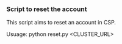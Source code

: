 ### Script to reset the account
This script aims to reset an account in CSP.

Usuage:
python reset.py <API TOKEN> <CLUSTER_URL>

